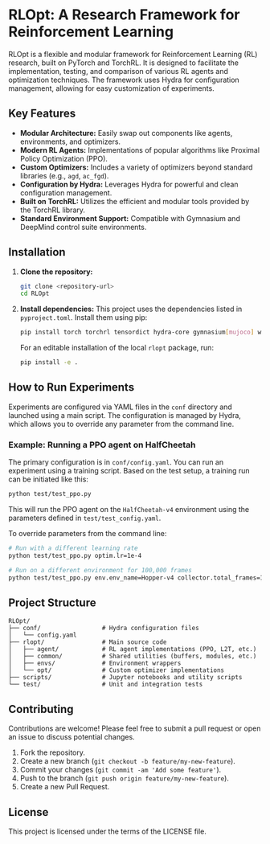 # RLOpt: A Research Framework for Reinforcement Learning

RLOpt is a flexible and modular framework for Reinforcement Learning (RL) research, built on PyTorch and TorchRL. It is designed to facilitate the implementation, testing, and comparison of various RL agents and optimization techniques. The framework uses Hydra for configuration management, allowing for easy customization of experiments.

## Key Features

- **Modular Architecture:** Easily swap out components like agents, environments, and optimizers.
- **Modern RL Agents:** Implementations of popular algorithms like Proximal Policy Optimization (PPO).
- **Custom Optimizers:** Includes a variety of optimizers beyond standard libraries (e.g., `agd`, `ac_fgd`).
- **Configuration by Hydra:** Leverages Hydra for powerful and clean configuration management.
- **Built on TorchRL:** Utilizes the efficient and modular tools provided by the TorchRL library.
- **Standard Environment Support:** Compatible with Gymnasium and DeepMind control suite environments.

## Installation

1.  **Clone the repository:**
    ```bash
    git clone <repository-url>
    cd RLOpt
    ```

2.  **Install dependencies:**
    This project uses the dependencies listed in `pyproject.toml`. Install them using pip:
    ```bash
    pip install torch torchrl tensordict hydra-core gymnasium[mujoco] wandb
    ```
    For an editable installation of the local `rlopt` package, run:
    ```bash
    pip install -e .
    ```

## How to Run Experiments

Experiments are configured via YAML files in the `conf` directory and launched using a main script. The configuration is managed by Hydra, which allows you to override any parameter from the command line.

### Example: Running a PPO agent on HalfCheetah

The primary configuration is in `conf/config.yaml`. You can run an experiment using a training script. Based on the test setup, a training run can be initiated like this:

```bash
python test/test_ppo.py
```

This will run the PPO agent on the `HalfCheetah-v4` environment using the parameters defined in `test/test_config.yaml`.

To override parameters from the command line:

```bash
# Run with a different learning rate
python test/test_ppo.py optim.lr=1e-4

# Run on a different environment for 100,000 frames
python test/test_ppo.py env.env_name=Hopper-v4 collector.total_frames=100_000
```

## Project Structure

```
RLOpt/
├── conf/                 # Hydra configuration files
│   └── config.yaml
├── rlopt/                # Main source code
│   ├── agent/            # RL agent implementations (PPO, L2T, etc.)
│   ├── common/           # Shared utilities (buffers, modules, etc.)
│   ├── envs/             # Environment wrappers
│   └── opt/              # Custom optimizer implementations
├── scripts/              # Jupyter notebooks and utility scripts
└── test/                 # Unit and integration tests
```

## Contributing

Contributions are welcome! Please feel free to submit a pull request or open an issue to discuss potential changes.

1.  Fork the repository.
2.  Create a new branch (`git checkout -b feature/my-new-feature`).
3.  Commit your changes (`git commit -am 'Add some feature'`).
4.  Push to the branch (`git push origin feature/my-new-feature`).
5.  Create a new Pull Request.

## License

This project is licensed under the terms of the LICENSE file.